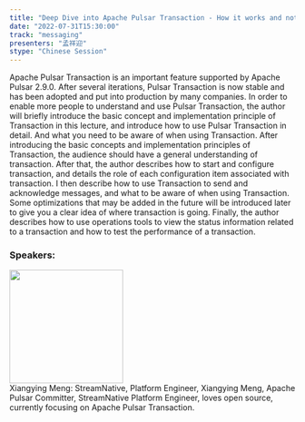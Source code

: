 ```yaml
---
title: "Deep Dive into Apache Pulsar Transaction - How it works and notes for it."
date: "2022-07-31T15:30:00"
track: "messaging"
presenters: "孟祥迎"
stype: "Chinese Session"
---
```

Apache Pulsar Transaction is an important feature supported by Apache Pulsar 2.9.0. After several iterations, Pulsar Transaction is now stable and has been adopted and put into production by many companies. In order to enable more people to understand and use Pulsar Transaction, the author will briefly introduce the basic concept and implementation principle of Transaction in this lecture, and introduce how to use Pulsar Transaction in detail. And what you need to be aware of when using Transaction.
After introducing the basic concepts and implementation principles of Transaction, the audience should have a general understanding of transaction. After that, the author describes how to start and configure transaction, and details the role of each configuration item associated with transaction. I then describe how to use Transaction to send and acknowledge messages, and what to be aware of when using Transaction. Some optimizations that may be added in the future will be introduced later to give you a clear idea of where transaction is going.
Finally, the author describes how to use operations tools to view the status information related to a transaction and how to test the performance of a transaction.
 ### Speakers: 
 <img src="images/speaker/1204.png" width="200" /><br>Xiangying Meng: StreamNative, Platform Engineer, Xiangying Meng, Apache Pulsar Committer, StreamNative Platform Engineer, loves open source, currently focusing on Apache Pulsar Transaction.

 